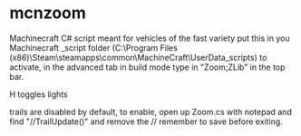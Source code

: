 # mcnzoom
Machinecraft C# script meant for vehicles of the fast variety
put this in you Machinecraft _script folder (C:\Program Files (x86)\Steam\steamapps\common\MachineCraft\UserData\_scripts)
to activate, in the advanced tab in build mode type in "Zoom;ZLib" in the top bar.

H toggles lights

trails are disabled by default, to enable, open up Zoom.cs with notepad and find "//TrailUpdate()" and remove the //
remember to save before exiting.
